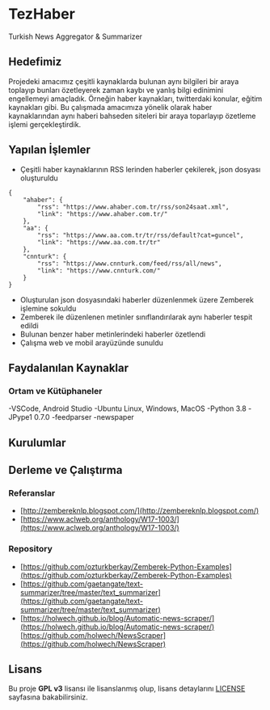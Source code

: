 # TezHaber
Turkish News Aggregator &amp; Summarizer

## Hedefimiz

Projedeki amacımız çeşitli kaynaklarda bulunan aynı bilgileri bir araya toplayıp bunları özetleyerek zaman kaybı ve yanlış bilgi edinimini engellemeyi amaçladık. Örneğin haber kaynakları, twitterdaki konular, eğitim kaynakları gibi. Bu çalışmada amacımıza yönelik olarak haber kaynaklarından aynı haberi bahseden siteleri bir araya toparlayıp özetleme işlemi gerçekleştirdik. 

## Yapılan İşlemler

- Çeşitli haber kaynaklarının RSS lerinden haberler çekilerek, json dosyası oluşturuldu
```
{
	"ahaber": {
		"rss": "https://www.ahaber.com.tr/rss/son24saat.xml",
		"link": "https://www.ahaber.com.tr/"
	},
	"aa": {
		"rss": "https://www.aa.com.tr/tr/rss/default?cat=guncel",
		"link": "https://www.aa.com.tr/tr"
	},
	"cnnturk": {
		"rss": "https://www.cnnturk.com/feed/rss/all/news",
		"link": "https://www.cnnturk.com/"
	}
}
```

- Oluşturulan json dosyasındaki haberler düzenlenmek üzere Zemberek işlemine sokuldu
- Zemberek ile düzenlenen metinler sınıflandırılarak aynı haberler tespit edildi
- Bulunan benzer haber metinlerindeki haberler özetlendi
- Çalışma web ve mobil arayüzünde sunuldu


## Faydalanılan Kaynaklar
### Ortam ve Kütüphaneler
-VSCode, Android Studio
-Ubuntu Linux, Windows, MacOS
-Python 3.8
-JPype1 0.7.0
-feedparser
-newspaper


## Kurulumlar

## Derleme ve Çalıştırma


###  Referanslar
* [http://zembereknlp.blogspot.com/](http://zembereknlp.blogspot.com/)
* [https://www.aclweb.org/anthology/W17-1003/](https://www.aclweb.org/anthology/W17-1003/)

### Repository
* [https://github.com/ozturkberkay/Zemberek-Python-Examples](https://github.com/ozturkberkay/Zemberek-Python-Examples)
*  [https://github.com/gaetangate/text-summarizer/tree/master/text_summarizer](https://github.com/gaetangate/text-summarizer/tree/master/text_summarizer)
*  [https://holwech.github.io/blog/Automatic-news-scraper/](https://holwech.github.io/blog/Automatic-news-scraper/)
[https://github.com/holwech/NewsScraper](https://github.com/holwech/NewsScraper)


## Lisans
Bu proje **GPL v3** lisansı ile lisanslanmış olup, lisans detaylarını [LICENSE](https://github.com/fourplusone41/TezHaber/blob/master/LICENSE) sayfasına bakabilirsiniz.
